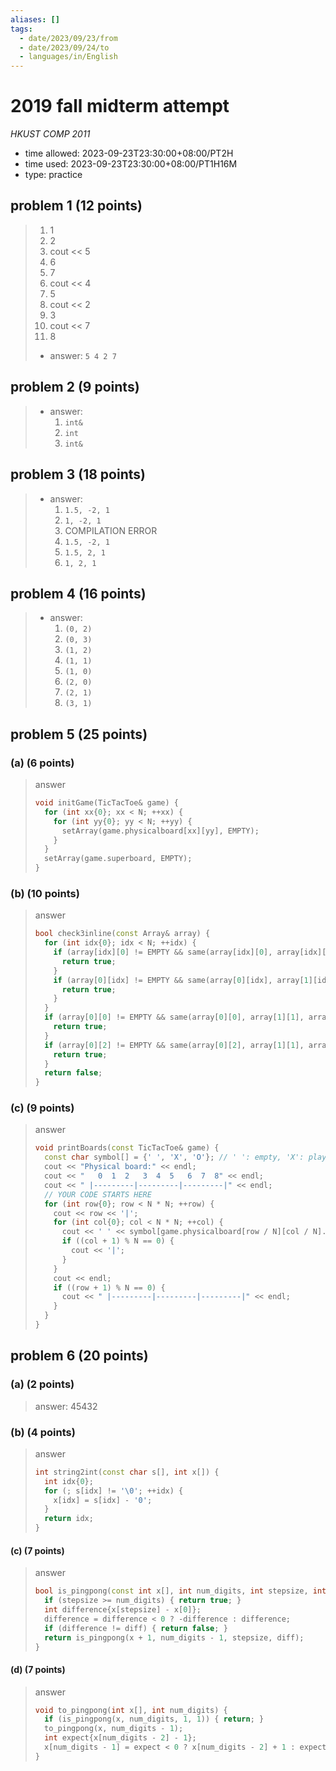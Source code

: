 ```yaml
---
aliases: []
tags:
  - date/2023/09/23/from
  - date/2023/09/24/to
  - languages/in/English
---
```


# 2019 fall midterm attempt

_HKUST COMP 2011_

- time allowed: 2023-09-23T23:30:00+08:00/PT2H
- time used: 2023-09-23T23:30:00+08:00/PT1H16M
- type: practice

## problem 1 (12 points)

> 1. 1
> 2. 2
> 3. cout << 5
> 4. 6
> 5. 7
> 6. cout << 4
> 7. 5
> 8. cout << 2
> 9. 3
> 10. cout << 7
> 11. 8
>
> - answer: `5 4 2 7`


## problem 2 (9 points)

> - answer:
>   1. `int&`
>   2. `int`
>   3. `int&`

## problem 3 (18 points)

> - answer:
>   1. `1.5, -2, 1`
>   2. `1, -2, 1`
>   3. COMPILATION ERROR
>   4. `1.5, -2, 1`
>   5. `1.5, 2, 1`
>   6. `1, 2, 1`

## problem 4 (16 points)

> - answer:
>   1. `(0, 2)`
>   2. `(0, 3)`
>   3. `(1, 2)`
>   4. `(1, 1)`
>   5. `(1, 0)`
>   6. `(2, 0)`
>   7. `(2, 1)`
>   8. `(3, 1)`

## problem 5 (25 points)

### (a) (6 points)

> answer
>
> ```Cpp
> void initGame(TicTacToe& game) {
>   for (int xx{0}; xx < N; ++xx) {
>     for (int yy{0}; yy < N; ++yy) {
>       setArray(game.physicalboard[xx][yy], EMPTY);
>     }
>   }
>   setArray(game.superboard, EMPTY);
> }
> ```

### (b) (10 points)

> answer
>
> ```Cpp
> bool check3inline(const Array& array) {
>   for (int idx{0}; idx < N; ++idx) {
>     if (array[idx][0] != EMPTY && same(array[idx][0], array[idx][1], array[idx][2])) {
>       return true;
>     }
>     if (array[0][idx] != EMPTY && same(array[0][idx], array[1][idx], array[2][idx])) {
>       return true;
>     }
>   }
>   if (array[0][0] != EMPTY && same(array[0][0], array[1][1], array[2][2])) {
>     return true;
>   }
>   if (array[0][2] != EMPTY && same(array[0][2], array[1][1], array[2][0])) {
>     return true;
>   }
>   return false;
> }
> ```

### (c) (9 points)

> answer
>
> ```Cpp
> void printBoards(const TicTacToe& game) {
>   const char symbol[] = {' ', 'X', 'O'}; // ' ': empty, 'X': player1, 'O': player2
>   cout << "Physical board:" << endl;
>   cout << "   0  1  2   3  4  5   6  7  8" << endl;
>   cout << " |---------|---------|---------|" << endl;
>   // YOUR CODE STARTS HERE
>   for (int row{0}; row < N * N; ++row) {
>     cout << row << '|';
>     for (int col{0}; col < N * N; ++col) {
>       cout << ' ' << symbol[game.physicalboard[row / N][col / N].grid[row % N][col % N]] << ' ';
>       if ((col + 1) % N == 0) {
>         cout << '|';
>       }
>     }
>     cout << endl;
>     if ((row + 1) % N == 0) {
>       cout << " |---------|---------|---------|" << endl;
>     }
>   }
> }
> ```

## problem 6 (20 points)

### (a) (2 points)

> answer: 45432

### (b) (4 points)

> answer
>
> ```Cpp
> int string2int(const char s[], int x[]) {
>   int idx{0};
>   for (; s[idx] != '\0'; ++idx) {
>     x[idx] = s[idx] - '0';
>   }
>   return idx;
> }
> ```

#### (c) (7 points)

> answer
>
> ```Cpp
> bool is_pingpong(const int x[], int num_digits, int stepsize, int diff) {
>   if (stepsize >= num_digits) { return true; }
>   int difference{x[stepsize] - x[0]};
>   difference = difference < 0 ? -difference : difference;
>   if (difference != diff) { return false; }
>   return is_pingpong(x + 1, num_digits - 1, stepsize, diff);
> }
> ```

#### (d) (7 points)

> answer
>
> ```Cpp
> void to_pingpong(int x[], int num_digits) {
>   if (is_pingpong(x, num_digits, 1, 1)) { return; }
>   to_pingpong(x, num_digits - 1);
>   int expect{x[num_digits - 2] - 1};
>   x[num_digits - 1] = expect < 0 ? x[num_digits - 2] + 1 : expect;
> }
> ```
